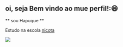 ## oi, seja Bem vindo ao mue perfil!:😄

** sou Hapuque **

Estudo na escola [nicota](instagrram/escola.donanicota)



![](https://tenor.com/pt-BR/view/girl-baby-kid-cute-sad-gif-17137212)





